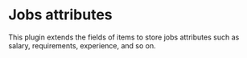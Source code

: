 Jobs attributes
===============

This plugin extends the fields of items to store jobs attributes such as salary, requirements, experience, and so on.